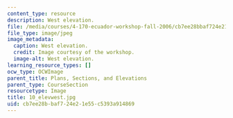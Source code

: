 ```yaml
---
content_type: resource
description: West elevation.
file: /media/courses/4-170-ecuador-workshop-fall-2006/cb7ee28bbaf724e21e55c5393a914869_10_elevwest.jpg
file_type: image/jpeg
image_metadata:
  caption: West elevation.
  credit: Image courtesy of the workshop.
  image-alt: West elevation.
learning_resource_types: []
ocw_type: OCWImage
parent_title: Plans, Sections, and Elevations
parent_type: CourseSection
resourcetype: Image
title: 10_elevwest.jpg
uid: cb7ee28b-baf7-24e2-1e55-c5393a914869
---
```

